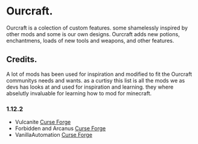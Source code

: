 # Ourcraft.

Ourcraft is a colection of custom features. some shamelessly inspired by other mods and some is our own designs. 
Ourcraft adds new potions, enchantmens, loads of new tools and weapons, and other features.

## Credits. 
A lot of mods has been used for inspiration and modified to fit the Ourcraft communitys needs and wants. 
as a curtisy this list is all the mods we as devs has looks at and used for inspiration and learning. 
they where abselutly invaluable for learning how to mod for minecraft. 

### 1.12.2
- Vulcanite [Curse Forge](https://www.curseforge.com/minecraft/mc-mods/vulcanite)
- Forbidden and Arcanus [Curse Forge](https://www.curseforge.com/minecraft/mc-mods/forbidden-arcanus/screenshots)
- VanillaAutomation [Curse Forge](https://www.curseforge.com/minecraft/mc-mods/vanillaautomation)
